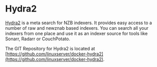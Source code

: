 # Hydra2

[Hydra2](https://github.com/theotherp/nzbhydra2) is a meta search for NZB indexers. It provides easy access to a number of raw and newznab based indexers. You can search all your indexers from one place and use it as an indexer source for tools like Sonarr, Radarr or CouchPotato.

The GIT Repository for Hydra2 is located at [https://github.com/linuxserver/docker-hydra2](https://github.com/linuxserver/docker-hydra2).

